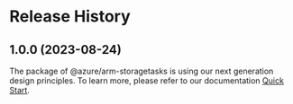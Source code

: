 # Release History
    
## 1.0.0 (2023-08-24)

The package of @azure/arm-storagetasks is using our next generation design principles. To learn more, please refer to our documentation [Quick Start](https://aka.ms/js-track2-quickstart).
